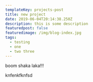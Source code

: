 ```yaml
---
templateKey: projects-post
title: new project
date: 2019-06-04T20:14:38.250Z
description: this is some description
featuredpost: false
featuredimage: /img/blog-index.jpg
tags:
  - testing
  - one
  - two three
---
```

boom shaka laka!!!





knfenkfknfsd
